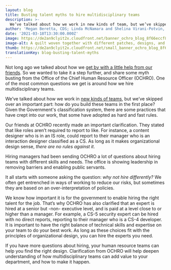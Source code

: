 ```yaml
---
layout: blog
title: Busting talent myths to hire multidisciplinary teams
description: >-
  We’ve talked about how we work in new kinds of team, but we’ve skipped over an important part: how do you build these teams in the first place? In this blog post, we’ve teamed up with the Office of the Chief Human Resource Officer (OCHRO) to answer some of the most common questions we get around hiring multidisciplinary teams. 
author: 'Megan Beretta, CDS; Linda McNamara and Shelina Virani-Potvin, Office of the Chief Human Resources Officer'
date: '2021-03-18T13:30:00.000Z'
image: https://de2an9clyit2x.cloudfront.net/banner_ochro_blog_8f66eccf8f.jpeg
image-alt: A quilt woven together with different patches, designs, and team members.
thumb: https://de2an9clyit2x.cloudfront.net/small_banner_ochro_blog_8f66eccf8f.jpeg
translationKey: blog-busting-talent-myths
---
```

Not long ago we talked about how we [get by with a little help from our friends](https://digital.canada.ca/2019/03/18/attracting-and-recruiting-top-talent-with-a-little-help-from-our-friends/). So we wanted to take it a step further, and share some myth busting from the Office of the Chief Human Resource Officer (OCHRO). One of the most common questions we get is around how we hire multidisciplinary teams.

We’ve talked about how we work in [new kinds of teams](https://digital.canada.ca/2018/08/21/productive-collaboration/), but we’ve skipped over an important part: how do you build these teams in the first place? Given the Government's classification system, there are some practices that have crept into our work, that some have adopted as hard and fast rules.

Our friends at OCHRO recently made an important clarification. They stated that like roles aren’t required to report to like. For instance, a content designer who is in an IS role, could report to their manager who is an interaction designer classified as a CS. As long as it makes organizational design sense, *there are no rules against it*.

Hiring managers had been sending OCHRO a lot of questions about hiring teams with different skills and needs. The office is showing leadership in removing barriers and enabling public servants.

It all starts with someone asking the question: *why not hire differently?* We often get entrenched in ways of working to reduce our risks, but sometimes they are based on an over-interpretation of policies.

We know how important it is for the government to enable hiring the right talent for the job. That’s why OCHRO has also clarified that an expert is hired at a senior but -non- executive level, and is paid at a level close to or higher than a manager. For example, a CS-5 security expert can be hired with no direct reports, reporting to their manager who is a CS-4 developer. It is important to have the right balance of technical skills and expertise on your team to do your best work. As long as these choices fit with the principles of organizational design, you can hire the experts you need.

If you have more questions about hiring, your human resource teams can help you find the right design. Clarification from OCHRO will help deepen understanding of how multidisciplinary teams can add value to your department, and how to make it happen.
